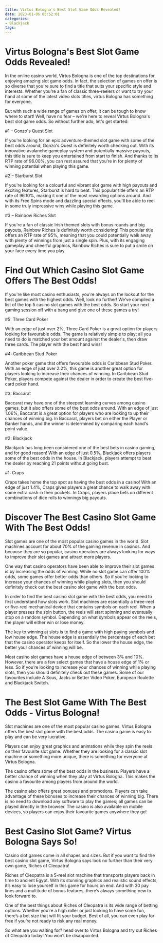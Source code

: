 ```yaml
---
title: Virtus Bologna's Best Slot Game Odds Revealed!
date: 2023-01-06 05:52:01
categories:
- Blackjack
tags:
---
```



#  Virtus Bologna's Best Slot Game Odds Revealed!

In the online casino world, Virtus Bologna is one of the top destinations for enjoying amazing slot game odds. In fact, the selection of games on offer is so diverse that you're sure to find a title that suits your specific style and interests. Whether you're a fan of classic three-reelers or want to try your hand at some of the latest video slots titles, virtus Bologna has something for everyone.

But with such a wide range of games on offer, it can be tough to know where to start! Well, have no fear – we're here to reveal Virtus Bologna's best slot game odds. So without further ado, let's get started:

#1 – Gonzo's Quest Slot

If you're looking for an epic adventure-themed slot game with some of the best odds around, Gonzo's Quest is definitely worth checking out. With its innovative avalanche gameplay system and potentially massive payouts, this title is sure to keep you entertained from start to finish. And thanks to its RTP rate of 96.00%, you can rest assured that you're in for plenty of winning potential when playing this game.

#2 – Starburst Slot

If you're looking for a colourful and vibrant slot game with high payouts and exciting features, Starburst is hard to beat. This popular title offers an RTP rate of 96.10%, making it one of the most rewarding options around. And with its Free Spins mode and dazzling special effects, you'll be able to reel in some truly impressive wins while playing this game.

#3 – Rainbow Riches Slot

If you're a fan of classic Irish themed slots with bonus rounds and big payouts, Rainbow Riches is definitely worth considering! This popular title offers an RTP rate of 95%, meaning that you could potentially walk away with plenty of winnings from just a single spin. Plus, with its engaging gameplay and cheerful graphics, Rainbow Riches is sure to put a smile on your face every time you play.

#  Find Out Which Casino Slot Game Offers The Best Odds!

If you're like most casino enthusiasts, you're always on the lookout for the best games with the highest odds. Well, look no further! We've compiled a list of the top 5 casino slot games with the best odds. So start your next gaming session off with a bang and give one of these games a try!

#5: Three Card Poker

With an edge of just over 2%, Three Card Poker is a great option for players looking for favourable odds. The game is relatively simple to play; all you need to do is matched your bet amount against the dealer's, then draw three cards. The player with the best hand wins!

#4: Caribbean Stud Poker

Another poker game that offers favourable odds is Caribbean Stud Poker. With an edge of just over 2.2%, this game is another great option for players looking to increase their chances of winning. In Caribbean Stud Poker, players compete against the dealer in order to create the best five-card poker hand.

#3: Baccarat

Baccarat may have one of the steepest learning curves among casino games, but it also offers some of the best odds around. With an edge of just 1.06%, Baccarat is a great option for players who are looking to up their chances of winning big. In Baccarat, players bet on either the Player or Banker hands, and the winner is determined by comparing each hand's point value.

#2: Blackjack

Blackjack has long been considered one of the best bets in casino gaming, and for good reason! With an edge of just 0.5%, Blackjack offers players some of the best odds in the house. In Blackjack, players attempt to beat the dealer by reaching 21 points without going bust.

#1: Craps

Craps takes home the top spot as having the best odds in a casino! With an edge of just 1.4%, Craps gives players a great chance to walk away with some extra cash in their pockets. In Craps, players place bets on different combinations of dice rolls to winnings big payouts.

#  Discover The Best Casino Slot Game With The Best Odds!

Slot games are one of the most popular casino games in the world. Slot machines account for about 70% of the gaming revenue in casinos. And because they are so popular, casino operators are always looking for ways to improve their slot games and attract more players.

One way that casino operators have been able to improve their slot games is by increasing the odds of winning. While no slot game can offer 100% odds, some games offer better odds than others. So if you’re looking to increase your chances of winning while playing slots, then you should definitely check out the best casino slot game with the best odds.

In order to find the best casino slot game with the best odds, you need to first understand how slots work. Slot machines are essentially a three-reel or five-reel mechanical device that contains symbols on each reel. When a player presses the spin button, the reels will start spinning and eventually stop on a random symbol. Depending on what symbols appear on the reels, the player will either win or lose money.

The key to winning at slots is to find a game with high paying symbols and low house edge. The house edge is essentially the percentage of each bet that the casino operator keeps for itself. So the lower the house edge, the better your chances of winning will be.

Most casino slot games have a house edge of between 3% and 10%. However, there are a few select games that have a house edge of 1% or less. So if you’re looking to increase your chances of winning while playing slots, then you should definitely check out these games. Some of our favourites include A Sous, Jacks or Better Video Poker, European Roulette and Blackjack Switch.

#  The Best Slot Game With The Best Odds - Virtus Bologna!

Slot machines are one of the most popular casino games. Virtus Bologna offers the best slot game with the best odds. The casino game is easy to play and can be very lucrative.

Players can enjoy great graphics and animations while they spin the reels on their favourite slot game. Whether they are looking for a classic slot machine or something more unique, there is something for everyone at Virtus Bologna.

The casino offers some of the best odds in the business. Players have a better chance of winning when they play at Virtus Bologna. This makes the casino a favourite among players from around the world.

The casino also offers great bonuses and promotions. Players can take advantage of these bonuses to increase their chances of winning big. There is no need to download any software to play the games; all games can be played directly in the browser. The casino is also available on mobile devices, so players can enjoy their favourite games anywhere they go!

#  Best Casino Slot Game? Virtus Bologna Says So!

Casino slot games come in all shapes and sizes. But if you want to find the best casino slot game, Virtus Bologna says look no further than their very own game, Riches of Cleopatra!

Riches of Cleopatra is a 5-reel slot machine that transports players back in time to ancient Egypt. With its stunning graphics and realistic sound effects, it’s easy to lose yourself in this game for hours on end. And with 30 pay lines and a multitude of bonus features, there’s always something new to look forward to.

One of the best things about Riches of Cleopatra is its wide range of betting options. Whether you’re a high roller or just looking to have some fun, there’s a bet size that will fit your budget. Best of all, you can even play for free if you’re not ready to risk any real money.

So what are you waiting for? head over to Virtus Bologna and try out Riches of Cleopatra today! You won’t be disappointed.